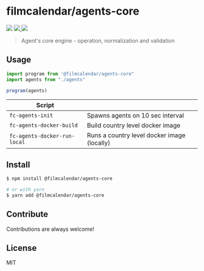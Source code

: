 # filmcalendar/agents-core

<p>
  <img src="https://img.shields.io/npm/v/@filmcalendar/agents-core">
  <a href="https://codecov.io/gh/filmcalendar/agents-core">
    <img src="https://codecov.io/gh/filmcalendar/agents-core/branch/main/graph/badge.svg?token=bpP3FyzgXg"/>
  </a>
  <img src="https://github.com/filmcalendar/agents-core/workflows/Build/badge.svg">
</p>

> Agent's core engine - operation, normalization and validation

## Usage

```typescript
import program from '@filmcalendar/agents-core"
import agents from "./agents"

program(agents)
```

| Script                       |                                             |
| ---------------------------- | ------------------------------------------- |
| `fc-agents-init`             | Spawns agents on 10 sec interval            |
| `fc-agents-docker-build`     | Build country level docker image            |
| `fc-agents-docker-run-local` | Runs a country level docker image (locally) |

## Install

```bash
$ npm install @filmcalendar/agents-core

# or with yarn
$ yarn add @filmcalendar/agents-core
```

## Contribute

Contributions are always welcome!

## License

MIT

